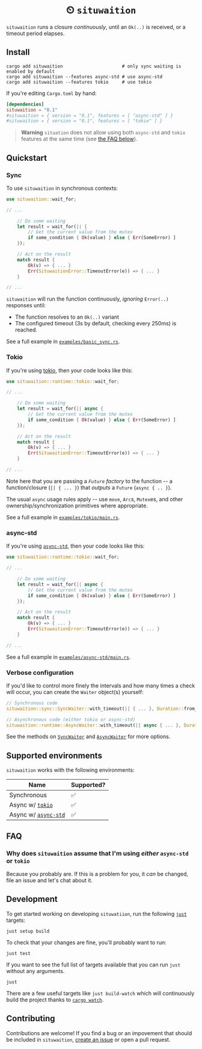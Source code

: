 <h1 align="center">⏲ <code>situwaition</code></h1>

`situwaition` runs a closure *continuously*, until an `Ok(..)` is received, or a timeout period elapses.

## Install

```console
cargo add situwaition                      # only sync waiting is enabled by default
cargo add situwaition --features async-std # use async-std
cargo add situwaition --features tokio     # use tokio
```

If you're editing `Cargo.toml` by hand:

```toml
[dependencies]
situwaition = "0.1"
#situwaition = { version = "0.1", features = [ "async-std" ] }
#situwaition = { version = "0.1", features = [ "tokio" ] }
```

> **Warning**
> `situation` does not allow using both `async-std` and `tokio` features at the same time (see [the FAQ below](#FAQ)).

## Quickstart

### Sync

To use `situwaition` in synchronous contexts:

```rust
use situwaition::wait_for;

// ...

    // Do some waiting
    let result = wait_for(|| {
        // Get the current value from the mutex
        if some_condition { Ok(value) } else { Err(SomeError) ]
    });

    // Act on the result
    match result {
        Ok(v) => { ... }
        Err(SituwaitionError::TimeoutError(e)) => { ... }
    }

// ...
```

`situwaition` will run the function continuously, *ignoring* `Error(..)` responses until:

- The function resolves to an `Ok(..)` variant
- The configured timeout (3s by default, checking every 250ms) is reached.

See a full example in [`examples/basic_sync.rs`](./examples/basic_sync.rs).

### Tokio

If you're using [tokio][tokio], then your code looks like this:

```rust
use situwaition::runtime::tokio::wait_for;

// ...

    // Do some waiting
    let result = wait_for(|| async {
        // Get the current value from the mutex
        if some_condition { Ok(value) } else { Err(SomeError) ]
    });

    // Act on the result
    match result {
        Ok(v) => { ... }
        Err(SituwaitionError::TimeoutError(e)) => { ... }
    }

// ...
```

Note here that you are passing a *`Future` factory* to the function -- a function/closure (`|| { ... }`) that *outputs* a `Future` (`async { .. }`).

The usual `async` usage rules apply -- use `move`, `Arc`s, `Mutex`es, and other ownership/synchronization primitives where appropriate.

See a full example in [`examples/tokio/main.rs`](./examples/tokio/main.rs).

### async-std

If you're using [`async-std`][async-std], then your code looks like this:

```rust
use situwaition::runtime::tokio::wait_for;

// ...

    // Do some waiting
    let result = wait_for(|| async {
        // Get the current value from the mutex
        if some_condition { Ok(value) } else { Err(SomeError) ]
    });

    // Act on the result
    match result {
        Ok(v) => { ... }
        Err(SituwaitionError::TimeoutError(e)) => { ... }
    }

// ...
```

See a full example in [`examples/async-std/main.rs`](./examples/async-std/main.rs).

### Verbose configuration

If you'd like to control more finely the intervals and how many times a check will occur, you can create the `Waiter` object(s) yourself:

```rust
// Synchronous code
situwaition::sync::SyncWaiter::with_timeout(|| { ... }, Duration::from_millis(500));

// Asynchronous code (either tokio or async-std)
situwaition::runtime::AsyncWaiter::with_timeout(|| async { ... }, Duration::from_millis(500)).exect().await;
```

See the methods on [`SyncWaiter`](./src/sync.rs) and [`AsyncWaiter`](./src/runtime/mod.rs) for more options.

## Supported environments

`situwaition` works with the following environments:

| Name                              | Supported? |
|-----------------------------------|------------|
| Synchronous                       | ✅         |
| Async w/ [`tokio`][tokio]         | ✅         |
| Async w/ [`async-std`][async-std] | ✅         |

[tokio]: https://crates.io/crates/tokio
[async-std]: https://crates.io/crates/async-std

## FAQ

### Why does `situwaition` assume that I'm using *either* `async-std` or `tokio`

Because you probably are. If this is a problem for you, it *can* be changed, file an issue and let's chat about it.

## Development

To get started working on developing `situwatiion`, run the following [`just`][just] targets:

```console
just setup build
```

To check that your changes are fine, you'll probably want to run:

```console
just test
```

If you want to see the full list of targets available that you can run `just` without any arguments.

```console
just
```

There are a few useful targets like `just build-watch` which will continuously build the project thanks to [`cargo watch`][cargo-watch].

[just]: https://github.com/casey/just
[cargo-watch]: https://crates.io/crates/cargo-watch

## Contributing

Contributions are welcome! If you find a bug or an impovement that should be included in `situwaition`, [create an issue](https://github.com/t3hmrman/situwaition/issues) or open a pull request.
